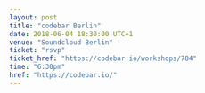 ```yaml
---
layout: post
title: "codebar Berlin"
date: 2018-06-04 18:30:00 UTC+1
venue: "Soundcloud Berlin"
ticket: "rsvp"
ticket_href: "https://codebar.io/workshops/784"
time: "6:30pm"
href: "https://codebar.io/"
---
```

